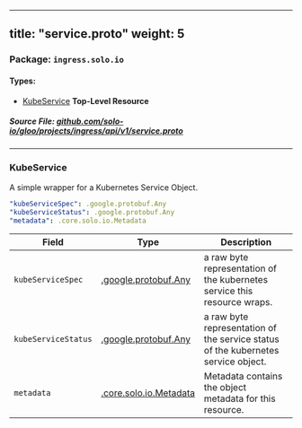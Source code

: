 
---
title: "service.proto"
weight: 5
---

<!-- Code generated by solo-kit. DO NOT EDIT. -->


### Package: `ingress.solo.io` 
#### Types:


- [KubeService](#kubeservice) **Top-Level Resource**
  



##### Source File: [github.com/solo-io/gloo/projects/ingress/api/v1/service.proto](https://github.com/solo-io/gloo/blob/main/projects/ingress/api/v1/service.proto)





---
### KubeService

 
A simple wrapper for a Kubernetes Service Object.

```yaml
"kubeServiceSpec": .google.protobuf.Any
"kubeServiceStatus": .google.protobuf.Any
"metadata": .core.solo.io.Metadata

```

| Field | Type | Description |
| ----- | ---- | ----------- | 
| `kubeServiceSpec` | [.google.protobuf.Any](https://developers.google.com/protocol-buffers/docs/reference/csharp/class/google/protobuf/well-known-types/any) | a raw byte representation of the kubernetes service this resource wraps. |
| `kubeServiceStatus` | [.google.protobuf.Any](https://developers.google.com/protocol-buffers/docs/reference/csharp/class/google/protobuf/well-known-types/any) | a raw byte representation of the service status of the kubernetes service object. |
| `metadata` | [.core.solo.io.Metadata](../../../../../../solo-kit/api/v1/metadata.proto.sk/#metadata) | Metadata contains the object metadata for this resource. |





<!-- Start of HubSpot Embed Code -->
<script type="text/javascript" id="hs-script-loader" async defer src="//js.hs-scripts.com/5130874.js"></script>
<!-- End of HubSpot Embed Code -->
